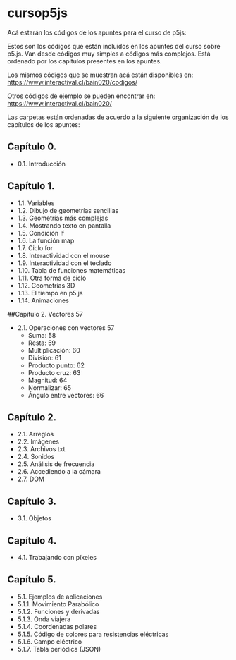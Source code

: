 # cursop5js
Acá estarán los códigos de los apuntes para el curso de p5js:

Estos son los códigos que están incluidos en los apuntes del curso sobre p5.js.
Van desde códigos muy simples a códigos más complejos.
Está ordenado por los capítulos presentes en los apuntes.

Los mismos códigos que se muestran acá están disponibles en:
https://www.interactival.cl/bain020/codigos/

Otros códigos de ejemplo se pueden encontrar en:
https://www.interactival.cl/bain020/

Las carpetas están ordenadas de acuerdo a la siguiente organización de los capítulos de los apuntes:

## Capítulo 0.
- 0.1. Introducción

## Capítulo 1.
- 1.1. Variables                                               
- 1.2. Dibujo de geometrías sencillas
- 1.3. Geometrías más complejas
- 1.4. Mostrando texto en pantalla
- 1.5. Condición If
- 1.6. La función map
- 1.7. Ciclo for
- 1.8. Interactividad con el mouse
- 1.9. Interactividad con el teclado
- 1.10. Tabla de funciones matemáticas
- 1.11. Otra forma de ciclo
- 1.12. Geometrías 3D
- 1.13. El tiempo en p5.js
- 1.14. Animaciones

##Capítulo 2. Vectores	57
- 2.1. Operaciones con vectores	57
  - Suma:	58
  - Resta:	59
  - Multiplicación:	60
  - División:	61
  - Producto punto:	62
  - Producto cruz:	63
  - Magnitud:	64
  - Normalizar:	65
  - Ángulo entre vectores:	66

## Capítulo 2.
- 2.1. Arreglos
- 2.2. Imágenes
- 2.3. Archivos txt
- 2.4. Sonidos
- 2.5. Análisis de frecuencia
- 2.6. Accediendo a la cámara
- 2.7. DOM

## Capítulo 3.
- 3.1. Objetos

## Capítulo 4.
- 4.1. Trabajando con píxeles

## Capítulo 5.
- 5.1. Ejemplos de aplicaciones
- 5.1.1. Movimiento Parabólico
- 5.1.2. Funciones y derivadas
- 5.1.3. Onda viajera
- 5.1.4. Coordenadas polares
- 5.1.5. Código de colores para resistencias eléctricas
- 5.1.6. Campo eléctrico
- 5.1.7. Tabla periódica (JSON)
